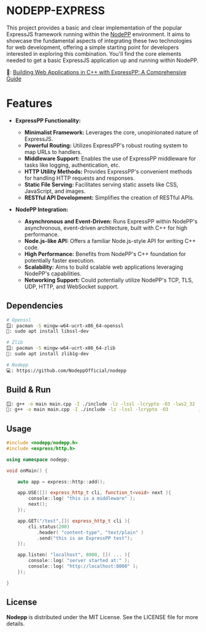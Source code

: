 # NODEPP-EXPRESS

This project provides a basic and clear implementation of the popular ExpressJS framework running within the [NodePP](https://github.com/NodeppOfficial/nodepp) environment. It aims to showcase the fundamental aspects of integrating these two technologies for web development, offering a simple starting point for developers interested in exploring this combination. You'll find the core elements needed to get a basic ExpressJS application up and running within NodePP.

🔗: [Building Web Applications in C++ with ExpressPP: A Comprehensive Guide](https://medium.com/@EDBCBlog/building-web-applications-in-c-with-expresspp-a-comprehensive-guide-895f88314173)

# Features
- **ExpressPP Functionality:**
    - **Minimalist Framework:** Leverages the core, unopinionated nature of ExpressJS.
    - **Powerful Routing:** Utilizes ExpressPP's robust routing system to map URLs to handlers.
    - **Middleware Support:** Enables the use of ExpressPP middleware for tasks like logging, authentication, etc.
    - **HTTP Utility Methods:** Provides ExpressPP's convenient methods for handling HTTP requests and responses.
    - **Static File Serving:** Facilitates serving static assets like CSS, JavaScript, and images.
    - **RESTful API Development:** Simplifies the creation of RESTful APIs.

- **NodePP Integration:**
    - **Asynchronous and Event-Driven:** Runs ExpressPP within NodePP's asynchronous, event-driven architecture, built with C++ for high performance.
    - **Node.js-like API:** Offers a familiar Node.js-style API for writing C++ code.
    - **High Performance:** Benefits from NodePP's C++ foundation for potentially faster execution.
    - **Scalability:** Aims to build scalable web applications leveraging NodePP's capabilities.
    - **Networking Support:** Could potentially utilize NodePP's TCP, TLS, UDP, HTTP, and WebSocket support.

## Dependencies
```bash
# Openssl
🪟: pacman -S mingw-w64-ucrt-x86_64-openssl
🐧: sudo apt install libssl-dev

# Zlib
🪟: pacman -S mingw-w64-ucrt-x86_64-zlib
🐧: sudo apt install zlib1g-dev

# Nodepp
💻: https://github.com/NodeppOfficial/nodepp
```

## Build & Run
```bash
🪟: g++ -o main main.cpp -I ./include -lz -lssl -lcrypto -O3 -lws2_32  ; ./main
🐧: g++ -o main main.cpp -I ./include -lz -lssl -lcrypto -O3           ; ./main
```

## Usage

```cpp
#include <nodepp/nodepp.h>
#include <express/http.h>

using namespace nodepp;

void onMain() {

    auto app = express::http::add();

    app.USE([]( express_http_t cli, function_t<void> next ){
        console::log( "this is a middleware" );
        next();
    });

    app.GET("/test",[]( express_http_t cli ){
        cli.status(200)
           .header( "content-type", "text/plain" )
           .send("this is an ExpressPP test");
    });

    app.listen( "localhost", 8000, []( ... ){
        console::log( "server started at:" );
        console::log( "http://localhost:8000" );
    });

}
```

## License

**Nodepp** is distributed under the MIT License. See the LICENSE file for more details.
